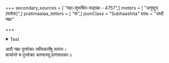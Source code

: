 +++
secondary_sources = [ "महा-सुभाषित-सङ्ग्रहः - 4757",]
meters = [ "अनुष्टुप् (श्लोक)",]
pratimaalaa_letters = [ "क",]
jsonClass = "Subhaashita"
title = "आदौ नम्राः"

+++

<details open><summary>Text</summary>

आदौ नम्राः पुनर्वक्राः स्वीयकार्येषु तत्पराः।  
कार्यान्ते च पुनर्वक्राः काण्वास्तु प्राणघातकाः॥
</details>
